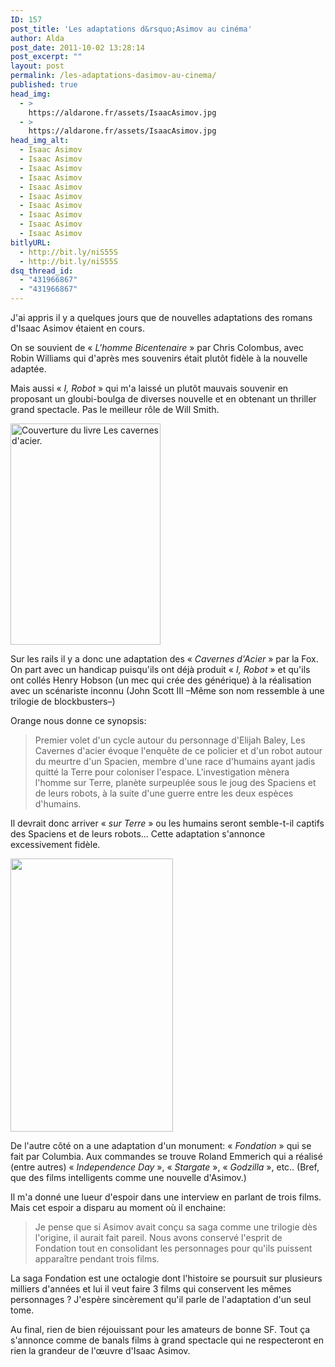 ```yaml
---
ID: 157
post_title: 'Les adaptations d&rsquo;Asimov au cinéma'
author: Alda
post_date: 2011-10-02 13:28:14
post_excerpt: ""
layout: post
permalink: /les-adaptations-dasimov-au-cinema/
published: true
head_img:
  - >
    https://aldarone.fr/assets/IsaacAsimov.jpg
  - >
    https://aldarone.fr/assets/IsaacAsimov.jpg
head_img_alt:
  - Isaac Asimov
  - Isaac Asimov
  - Isaac Asimov
  - Isaac Asimov
  - Isaac Asimov
  - Isaac Asimov
  - Isaac Asimov
  - Isaac Asimov
  - Isaac Asimov
  - Isaac Asimov
bitlyURL:
  - http://bit.ly/niS55S
  - http://bit.ly/niS55S
dsq_thread_id:
  - "431966867"
  - "431966867"
---
```

J'ai appris il y a quelques jours que de nouvelles adaptations des romans d'Isaac Asimov étaient en cours.

On se souvient de « <em>L'homme Bicentenaire</em> » par Chris Colombus, avec Robin Williams qui d'après mes souvenirs était plutôt fidèle à la nouvelle adaptée.

Mais aussi « <em>I, Robot</em> » qui m'a laissé un plutôt mauvais souvenir en proposant un gloubi-boulga de diverses nouvelle et en obtenant un thriller grand spectacle. Pas le meilleur rôle de Will Smith.

<img src="https://aldarone.fr/wp-content/uploads/2011/10/cavernes_d_acier.jpg" alt="Couverture du livre Les cavernes d&#039;acier." title="cavernes_d_acier" width="240" height="354" class="alignleft size-full wp-image-159" />

Sur les rails il y a donc une adaptation des « <em>Cavernes d'Acier</em> » par la Fox. On part avec un handicap puisqu'ils ont déjà produit « <em>I, Robot</em> » et qu'ils ont collés Henry Hobson (un mec qui crée des générique) à la réalisation avec un scénariste inconnu (John Scott III –Même son nom ressemble à une trilogie de blockbusters–)

Orange nous donne ce synopsis:

<blockquote>Premier volet d'un cycle autour du personnage d'Elijah Baley, Les Cavernes d'acier évoque l'enquête de ce policier et d'un robot autour du meurtre d'un Spacien, membre d'une race d'humains ayant jadis quitté la Terre pour coloniser l'espace. L'investigation mènera l'homme sur Terre, planète surpeuplée sous le joug des Spaciens et de leurs robots, à la suite d'une guerre entre les deux espèces d'humains.</blockquote>

Il devrait donc arriver « <em>sur Terre</em> » ou les humains seront semble-t-il captifs des Spaciens et de leurs robots... Cette adaptation s'annonce excessivement fidèle.

<img src="https://aldarone.fr/assets/Fondation-Asimov-260x437.jpg" alt="" title="Fondation-Asimov" width="260" height="437" class="alignright size-medium wp-image-161" />

De l'autre côté on a une adaptation d'un monument: « <em>Fondation</em> » qui se fait par Columbia. Aux commandes se trouve Roland Emmerich qui a réalisé (entre autres) « <em>Independence Day</em> », « <em>Stargate</em> », « <em>Godzilla</em> », etc.. (Bref, que des films intelligents comme une nouvelle d'Asimov.)

Il m'a donné une lueur d'espoir dans une interview en parlant de trois films. Mais cet espoir a disparu au moment où il enchaine:

<blockquote>Je pense que si Asimov avait conçu sa saga comme une trilogie dès l'origine, il aurait fait pareil. Nous avons conservé l'esprit de Fondation tout en consolidant les personnages pour qu'ils puissent apparaître pendant trois films.</blockquote>

La saga Fondation est une octalogie dont l'histoire se poursuit sur plusieurs milliers d'années et lui il veut faire 3 films qui conservent les mêmes personnages ? J'espère sincèrement qu'il parle de l'adaptation d'un seul tome.

Au final, rien de bien réjouissant pour les amateurs de bonne SF. Tout ça s'annonce comme de banals films à grand spectacle qui ne respecteront en rien la grandeur de l'œuvre d'Isaac Asimov.